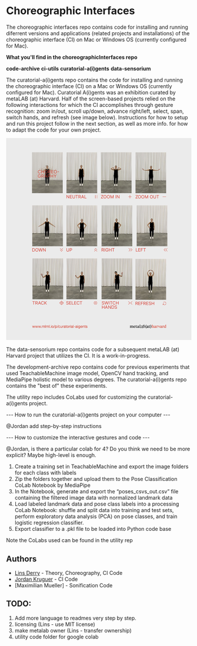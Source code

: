 # Choreographic Interfaces

The choreographic interfaces repo contains code for installing and running diferrent versions and applications (related projects and installations) of the choreographic interface (CI) on Mac or Windows OS (currently configured for Mac). 

**What you'll find in the choreographicInterfaces repo**


**code-archive**
**ci-utils**
**curatorial-a(i)gents**
**data-sensorium**


The curatorial-a(i)gents repo contains the code for installing and running the choreographic interface (CI) on a Mac or Windows OS (currently configured for Mac). Curatorial A(i)gents was an exhibition curated by metaLAB (at) Harvard. Half of the screen-based projects relied on the following interactions for which the CI accomplishes through gesture recognition: zoom in/out, scroll up/down, advance right/left, select, span, switch hands, and refresh (see image below). Instructions for how to setup and run this project follow in the next section, as well as more info. for how to adapt the code for your own project.

![Interactive Gestures](/curatorial-a(i)gents/gestures.jpeg)

The data-sensorium repo contains code for a subsequent metaLAB (at) Harvard project that utilizes the CI. It is a work-in-progress.

The development-archive repo contains code for previous experiments that used TeachableMachine image model, OpenCV hand tracking, and MediaPipe holistic model to various degrees. The curatorial-a(i)gents repo contains the "best of" these experiments. 

The utility repo includes CoLabs used for customizing the curatorial-a(i)gents project.  

--- How to run the curatorial-a(i)gents project on your computer ---

@Jordan add step-by-step instructions

--- How to customize the interactive gestures and code ---

@Jordan, is there a particular colab for 4? Do you think we need to be more explicit? Maybe high-level is enough.

1. Create a training set in TeachableMachine and export the image folders for each class with labels
2. Zip the folders together and upload them to the Pose Classification CoLab Notebook by MediaPipe
3. In the Notebook, generate and export the “poses_csvs_out.csv” file containing the filtered image data with normalized landmark data
4. Load labeled landmark data and pose class labels into a processing CoLab Notebook: shuffle and split data into training and test sets, perform exploratory data analysis (PCA) on pose classes, and train logistic regression classifier. 
5. Export classifier to a .pkl file to be loaded into Python code base

Note the CoLabs used can be found in the utility rep


## Authors 
 - [Lins Derry](https://github.com/LinsDerry) - Theory, Choreography, CI Code 
 - [Jordan Kruguer](https://github.com/jlkruguer) - CI Code
 - [Maximilian Mueller] - Sonification Code


## TODO:
1. Add more language to readmes very step by step.
2. licensing (Lins - use MIT license)
3. make metalab owner (Lins - transfer ownership)
4. utility code folder for google colab
